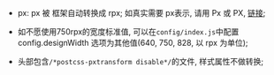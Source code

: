 * px: px 被 框架自动转换成 rpx; 如真实需要 px表示, 请用 Px 或 PX, [链接](https://nervjs.github.io/taro/docs/size.html);

* 如不愿使用750rpx的宽度标准值, 可以在`config/index.js`中配置 config.designWidth 选项为其他值(640, 750, 828, 以 rpx 为单位);

* 头部包含`/*postcss-pxtransform disable*/`的文件, 样式属性不做转换;